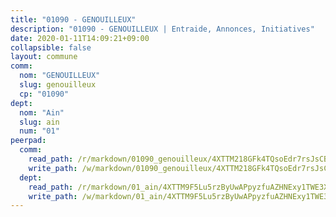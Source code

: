 ```yaml
---
title: "01090 - GENOUILLEUX"
description: "01090 - GENOUILLEUX | Entraide, Annonces, Initiatives"
date: 2020-01-11T14:09:21+09:00
collapsible: false
layout: commune
comm:
  nom: "GENOUILLEUX"
  slug: genouilleux
  cp: "01090"
dept:
  nom: "Ain"
  slug: ain
  num: "01"
peerpad:
  comm:
    read_path: /r/markdown/01090_genouilleux/4XTTM218GFk4TQsoEdr7rsJsCBsojfBYSuYRSbLQusUak1mj5
    write_path: /w/markdown/01090_genouilleux/4XTTM218GFk4TQsoEdr7rsJsCBsojfBYSuYRSbLQusUak1mj5-K3TgUTqxTLPRUn1f8onTh8Rw3XjZrKoERFPzrf6MuMSSPDAVqWEDLHjRYj7gfpTsuJJvjcrmFwYxDTiwQsLEPa1Rt94ZBmm7nMubV6Baex3vxzEbLn1wVh29ycPe4Jj6Rqnay3Vy
  dept:
    read_path: /r/markdown/01_ain/4XTTM9F5Lu5rzByUwAPpyzfuAZHNExy1TWE3X3wiTrPFfiAJr
    write_path: /w/markdown/01_ain/4XTTM9F5Lu5rzByUwAPpyzfuAZHNExy1TWE3X3wiTrPFfiAJr-K3TgUnxzeFoJA4CB58vXNvKXURJneTNZHUsypAQGicGiZu7AS2sPbjspGpj7s3MmMv58YhkLaSUMQMHaiKAfoMv6wF36Urxbqqh8MmnXpnKkbVhnAishABEkMRAiyAt8GGJ1Jer2
---
```


